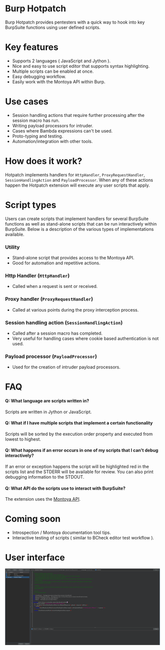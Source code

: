 # Burp Hotpatch
Burp Hotpatch ️provides pentesters with a quick way to hook into key BurpSuite functions using user defined scripts.

# Key features
- Supports 2 languages ( JavaScript and Jython ).
- Nice and easy to use script editor that supports syntax highlighting.
- Multiple scripts can be enabled at once.
- Easy debugging workflow.
- Easily work with the Montoya API within Burp.

# Use cases
- Session handling actions that require further processing after the session macro has run.
- Writing payload processors for intruder.
- Cases where Bambda expressions can't be used.
- Proto-typing and testing.
- Automation/integration with other tools.

# How does it work?
Hotpatch implements handlers for `HttpHandler`, `ProxyRequestHandler`, `SessionHandlingAction` and `PayloadProcessor`.
When any of these actions happen the Hotpatch extension will execute any user scripts that apply.

# Script types
Users can create scripts that implement handlers for several BurpSuite functions as well as stand-alone scripts that can
be run interactively within BurpSuite. Below is a description of the various types of implementations available.

### Utility
- Stand-alone script that provides access to the Montoya API.
- Good for automation and repetitive actions.

### Http Handler (`HttpHandler`)
- Called when a request is sent or received.

### Proxy handler (`ProxyRequestHandler`)
- Called at various points during the proxy interception process.

### Session handling action (`SessionHandlingAction`)
- Called after a session macro has completed.
- Very useful for handling cases where cookie based authentication is not used.

### Payload processor (`PayloadProcessor`)
- Used for the creation of intruder payload processors.

# FAQ

#### Q: What language are scripts written in?
Scripts are written in Jython or JavaScript.

#### Q: What if I have multiple scripts that implement a certain functionality 
Scripts will be sorted by the execution order property and executed from lowest to highest.

#### Q: What happens if an error occurs in one of my scripts that I can't debug interactively?
If an error or exception happens the script will be highlighted red in the scripts list and the STDERR will be available
for review. You can also print debugging information to the STDOUT.

#### Q: What API do the scripts use to interact with BurpSuite?
The extension uses the [Montoya API](https://portswigger.github.io/burp-extensions-montoya-api/javadoc/burp/api/montoya/MontoyaApi.html).

# Coming soon
- Introspection / Montoya documentation tool tips.
- Interactive testing of scripts ( similar to BCheck editor test workflow ). 

# User interface
![image](images/ui.png)